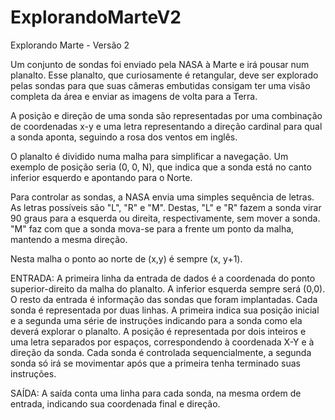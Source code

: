 # ExplorandoMarteV2

Explorando Marte - Versão 2

Um conjunto de sondas foi enviado pela NASA à Marte e irá pousar num planalto. Esse planalto, que curiosamente é retangular,
deve ser explorado pelas sondas para que suas câmeras embutidas consigam ter uma visão completa da área e enviar as imagens 
de volta para a Terra.

A posição e direção de uma sonda são representadas por uma combinação de coordenadas x-y e uma letra representando a direção
cardinal para qual a sonda aponta, seguindo a rosa dos ventos em inglês.

O planalto é dividido numa malha para simplificar a navegação. Um exemplo de posição seria (0, 0, N), que indica que a sonda 
está no canto inferior esquerdo e apontando para o Norte.

Para controlar as sondas, a NASA envia uma simples sequência de letras. As letras possíveis são "L", "R" e "M". 
Destas, "L" e "R" fazem a sonda virar 90 graus para a esquerda ou direita, respectivamente, sem mover a sonda. "M" faz com que 
a sonda mova-se para a frente um ponto da malha, mantendo a mesma direção.

Nesta malha o ponto ao norte de (x,y) é sempre (x, y+1).

ENTRADA:
A primeira linha da entrada de dados é a coordenada do ponto superior-direito da malha do planalto. A inferior esquerda sempre
será (0,0).
O resto da entrada é informação das sondas que foram implantadas. Cada sonda é representada por duas linhas. A primeira 
indica sua posição inicial e a segunda uma série de instruções indicando para a sonda como ela deverá explorar o planalto.
A posição é representada por dois inteiros e uma letra separados por espaços, correspondendo à coordenada X-Y e à direção da sonda. 
Cada sonda é controlada sequencialmente, a segunda sonda só irá se movimentar após que a primeira tenha terminado suas instruções. 

SAÍDA:
A saída conta uma linha para cada sonda, na mesma ordem de entrada, indicando sua coordenada final e direção.
